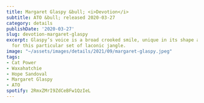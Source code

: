 ```yaml
---
title: Margaret Glaspy &bull; <i>Devotion</i>
subtitle: ATO &bull; released 2020-03-27
category: details
publishDate: '2020-03-27'
slug: devotion-margaret-glaspy
excerpt: Glaspy’s voice is a broad crooked smile, unique in its shape and well-suited
  for this particular set of laconic jangle.
image: "~/assets/images/details/2021/09/margaret-glaspy.jpeg"
tags:
- Cat Power
- Waxahatchie
- Hope Sandoval
- Margaret Glaspy
- ATO
spotify: 2RmxZMrI9ZdCeBFw1QzIeL
---
```


